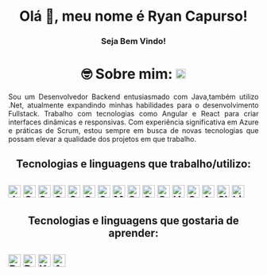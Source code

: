 <h1 align="center">Olá 👋, meu nome é Ryan Capurso!</h1>
<h3 align="center"> Seja Bem Vindo! </h3>

<h1 align="center"> 🤓 Sobre mim: <a href="https://www.linkedin.com/in/ryancapurso/" target="blank" style="color: white; text-decoration: none;"> <img src="https://raw.githubusercontent.com/rahuldkjain/github-profile-readme-generator/master/src/images/icons/Social/linked-in-alt.svg " alt="RyanCapurso" height="20" width="20"/></a></h1>
<p align="justify">
Sou um Desenvolvedor Backend entusiasmado com Java,também utilizo .Net, atualmente expandindo minhas habilidades para o desenvolvimento Fullstack. Trabalho com tecnologias como Angular e React para criar interfaces dinâmicas e responsivas. Com experiência significativa em Azure e práticas de Scrum, estou sempre em busca de novas tecnologias que possam elevar a qualidade dos projetos em que trabalho.

</p>

<h2 align="center"> Tecnologias e linguagens que trabalho/utilizo:<h2>

  <img src="https://img.shields.io/badge/Java-007396?logo=java&logoColor=white" alt="Java logo" title="Java" height="25" />
  <img src="https://img.shields.io/badge/Quarkus-000000?logo=quarkus&logoColor=white&logoWidth=20" alt="Quarkus logo" title="Quarkus" height="25" />
  <img src="https://img.shields.io/badge/SpringBoot-6DB33F?style=flat-square&logo=Spring&logoColor=white" alt="SpringBoot logo" title="Quarkus" height="25" />

  <img src="https://img.shields.io/badge/.NET-5C2D91?style=for-the-badge&logo=.net&logoColor=white" alt="Quarkus logo" title="Quarkus" height="25" />
  <img src="https://img.shields.io/badge/Angular-DD0031?style=for-the-badge&logo=angular&logoColor=white" alt="Quarkus logo" title="Quarkus" height="25" />
  <img src="https://img.shields.io/badge/Material--UI-0081CB?style=for-the-badge&logo=material-ui&logoColor=white" alt="Quarkus logo" title="Quarkus" height="25" />
  <img src="https://img.shields.io/badge/Microsoft_Azure-0089D6?style=for-the-badge&logo=microsoft-azure&logoColor=white" alt="Quarkus logo" title="Quarkus" height="25" />
  

  <img src="https://img.shields.io/badge/MongoDB-47A248?logo=mongodb&logoColor=white" alt="MongoDB logo" title="MongoDB" height="25" />

  <img src="https://img.shields.io/badge/Swagger-85EA2D?logo=swagger&logoColor=black&logoWidth=20" alt="Swagger logo" title="Swagger" height="25" />



  <img src="https://img.shields.io/badge/Git-F05033?logo=git&logoColor=white" alt="Git logo" title="Git" height="25" />
  <img src="https://img.shields.io/badge/GitHub-181717?logo=github&logoColor=white" alt="GitHub logo" title="GitHub" height="25" />
  <img src="https://img.shields.io/badge/HTML5-E34F26?logo=html5&logoColor=282C34" alt="HTML5 logo" title="HTML5" height="25" />
  <img src="https://img.shields.io/badge/CSS3-1572B6?logo=css3&logoColor=282C34" alt="CSS3 logo" title="CSS3" height="25" />
  <img src="https://img.shields.io/badge/Azure%20DevOps-0078D7?logo=azure-devops&logoColor=white" alt="Azure DevOps logo" title="Azure DevOps" height="25" />
  <img src="https://img.shields.io/badge/Slack-4A154B?logo=slack&logoColor=white" alt="Slack logo" title="Slack" height="25" />
  <img src="https://img.shields.io/badge/Linux-FCC624?logo=linux&logoColor=black" alt="Linux logo" title="Linux" height="25" />
<h2 align="center"> Tecnologias e linguagens que gostaria de aprender:<h2>
<img src="https://img.shields.io/badge/React-20232A?style=for-the-badge&logo=react&logoColor=61DAFB" alt="Docker logo" title="Docker" height="25" />
<img src="https://img.shields.io/badge/Docker-2496ED?logo=docker&logoColor=white" alt="Docker logo" title="Docker" height="25" />
<img src="https://img.shields.io/badge/Kubernetes-326CE5?logo=kubernetes&logoColor=white&logoWidth=20" alt="Kubernetes logo" title="Kubernetes" height="25" />
<img src="https://img.shields.io/badge/AWS-232F3E?logo=amazon-aws&logoColor=white" alt="AWS logo" title="AWS" height="25" />
</p>

